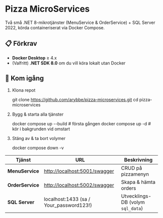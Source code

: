 # Pizza MicroServices

Två små .NET 8-mikrotjänster (MenuService & OrderService) + SQL Server 2022, körda containeriserat via Docker Compose.

## 📋 Förkrav

- **Docker Desktop** ≥ 4.x  
- (Valfritt) **.NET SDK 8.0** om du vill köra lokalt utan Docker  

## 🚀 Kom igång

1. Klona repot  

   git clone https://github.com/arybbe/pizza-microservices.git
   cd pizza-microservices

2. Bygg & starta alla tjänster

    docker compose up --build   # första gången
    docker compose up -d        # kör i bakgrunden vid omstart

3. Stäng av & ta bort volymer

    docker compose down -v

| Tjänst           | URL                                                            | Beskrivning                       |
| ---------------- | -------------------------------------------------------------- | --------------------------------- |
| **MenuService**  | [http://localhost:5001/swagger](http://localhost:5001/swagger) | CRUD på pizzamenyn                |
| **OrderService** | [http://localhost:5002/swagger](http://localhost:5002/swagger) | Skapa & hämta orders              |
| **SQL Server**   | localhost:1433 (sa / Your\_password123!)                       | Utvecklings-DB (volym `sql_data`) |
